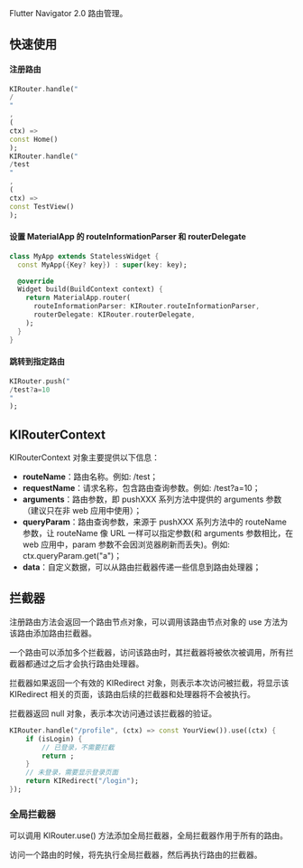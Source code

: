 Flutter Navigator 2.0 路由管理。

## 快速使用

#### 注册路由

```dart
KIRouter.handle("
/
"
,
(
ctx) =>
const Home()
);
KIRouter.handle("
/test
"
,
(
ctx) =>
const TestView()
);
```

#### 设置 MaterialApp 的 routeInformationParser 和 routerDelegate

```dart
class MyApp extends StatelessWidget {
  const MyApp({Key? key}) : super(key: key);

  @override
  Widget build(BuildContext context) {
    return MaterialApp.router(
      routeInformationParser: KIRouter.routeInformationParser,
      routerDelegate: KIRouter.routerDelegate,
    );
  }
}
```

#### 跳转到指定路由

```dart
KIRouter.push("
/test?a=10
"
);
```

## KIRouterContext

KIRouterContext 对象主要提供以下信息：

* **routeName**：路由名称。例如: /test；
* **requestName**：请求名称，包含路由查询参数。例如: /test?a=10；
* **arguments**：路由参数，即 pushXXX 系列方法中提供的 arguments 参数（建议只在非 web 应用中使用）；
* **queryParam**：路由查询参数，来源于 pushXXX 系列方法中的 routeName 参数，让 routeName 像 URL 一样可以指定参数(和 arguments 参数相比，在 web 应用中，param 参数不会因浏览器刷新而丢失)。例如: ctx.queryParam.get("a")；
* **data**：自定义数据，可以从路由拦截器传递一些信息到路由处理器；

## 拦截器

注册路由方法会返回一个路由节点对象，可以调用该路由节点对象的 use 方法为该路由添加路由拦截器。

一个路由可以添加多个拦截器，访问该路由时，其拦截器将被依次被调用，所有拦截器都通过之后才会执行路由处理器。

拦截器如果返回一个有效的 KIRedirect 对象，则表示本次访问被拦截，将显示该 KIRedirect 相关的页面，该路由后续的拦截器和处理器将不会被执行。

拦截器返回 null 对象，表示本次访问通过该拦截器的验证。

```dart 
KIRouter.handle("/profile", (ctx) => const YourView()).use((ctx) {
    if (isLogin) {
        // 已登录，不需要拦截
        return ;
    }
    // 未登录，需要显示登录页面
    return KIRedirect("/login");
});
```

### 全局拦截器

可以调用 KIRouter.use() 方法添加全局拦截器，全局拦截器作用于所有的路由。

访问一个路由的时候，将先执行全局拦截器，然后再执行路由的拦截器。